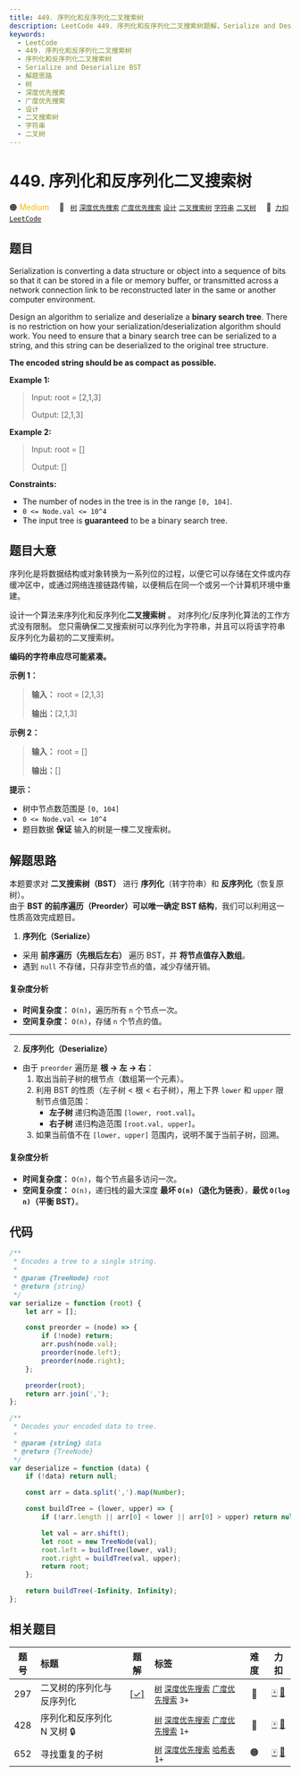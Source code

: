 ```yaml
---
title: 449. 序列化和反序列化二叉搜索树
description: LeetCode 449. 序列化和反序列化二叉搜索树题解，Serialize and Deserialize BST，包含解题思路、复杂度分析以及完整的 JavaScript 代码实现。
keywords:
  - LeetCode
  - 449. 序列化和反序列化二叉搜索树
  - 序列化和反序列化二叉搜索树
  - Serialize and Deserialize BST
  - 解题思路
  - 树
  - 深度优先搜索
  - 广度优先搜索
  - 设计
  - 二叉搜索树
  - 字符串
  - 二叉树
---
```


# 449. 序列化和反序列化二叉搜索树

🟠 <font color=#ffb800>Medium</font>&emsp; 🔖&ensp; [`树`](/tag/tree.md) [`深度优先搜索`](/tag/depth-first-search.md) [`广度优先搜索`](/tag/breadth-first-search.md) [`设计`](/tag/design.md) [`二叉搜索树`](/tag/binary-search-tree.md) [`字符串`](/tag/string.md) [`二叉树`](/tag/binary-tree.md)&emsp; 🔗&ensp;[`力扣`](https://leetcode.cn/problems/serialize-and-deserialize-bst) [`LeetCode`](https://leetcode.com/problems/serialize-and-deserialize-bst)

## 题目

Serialization is converting a data structure or object into a sequence of bits
so that it can be stored in a file or memory buffer, or transmitted across a
network connection link to be reconstructed later in the same or another
computer environment.

Design an algorithm to serialize and deserialize a **binary search tree**.
There is no restriction on how your serialization/deserialization algorithm
should work. You need to ensure that a binary search tree can be serialized to
a string, and this string can be deserialized to the original tree structure.

**The encoded string should be as compact as possible.**

**Example 1:**

> Input: root = [2,1,3]
>
> Output: [2,1,3]

**Example 2:**

> Input: root = []
>
> Output: []

**Constraints:**

- The number of nodes in the tree is in the range `[0, 104]`.
- `0 <= Node.val <= 10^4`
- The input tree is **guaranteed** to be a binary search tree.

## 题目大意

序列化是将数据结构或对象转换为一系列位的过程，以便它可以存储在文件或内存缓冲区中，或通过网络连接链路传输，以便稍后在同一个或另一个计算机环境中重建。

设计一个算法来序列化和反序列化**二叉搜索树** 。 对序列化/反序列化算法的工作方式没有限制。
您只需确保二叉搜索树可以序列化为字符串，并且可以将该字符串反序列化为最初的二叉搜索树。

**编码的字符串应尽可能紧凑。**

**示例 1：**

> **输入：** root = [2,1,3]
>
> **输出：**[2,1,3]

**示例 2：**

> **输入：** root = []
>
> **输出：**[]

**提示：**

- 树中节点数范围是 `[0, 104]`
- `0 <= Node.val <= 10^4`
- 题目数据 **保证** 输入的树是一棵二叉搜索树。

## 解题思路

本题要求对 **二叉搜索树（BST）** 进行 **序列化**（转字符串）和 **反序列化**（恢复原树）。  
由于 **BST 的前序遍历（Preorder）可以唯一确定 BST 结构**，我们可以利用这一性质高效完成题目。

1. **序列化（Serialize）**

- 采用 **前序遍历（先根后左右）** 遍历 BST，并 **将节点值存入数组**。
- 遇到 `null` 不存储，只存非空节点的值，减少存储开销。

#### 复杂度分析

- **时间复杂度：** `O(n)`，遍历所有 `n` 个节点一次。
- **空间复杂度：** `O(n)`，存储 `n` 个节点的值。

---

2. **反序列化（Deserialize）**

- 由于 `preorder` 遍历是 **根 → 左 → 右**：
  1. 取出当前子树的根节点（数组第一个元素）。
  2. 利用 BST 的性质（左子树 < 根 < 右子树），用上下界 `lower` 和 `upper` 限制节点值范围：
     - **左子树** 递归构造范围 `[lower, root.val]`。
     - **右子树** 递归构造范围 `[root.val, upper]`。
  3. 如果当前值不在 `[lower, upper]` 范围内，说明不属于当前子树，回溯。

#### 复杂度分析

- **时间复杂度：** `O(n)`，每个节点最多访问一次。
- **空间复杂度：** `O(n)`，递归栈的最大深度 **最坏 `O(n)`（退化为链表）**，**最优 `O(log n)`（平衡 BST）**。

## 代码

```javascript
/**
 * Encodes a tree to a single string.
 *
 * @param {TreeNode} root
 * @return {string}
 */
var serialize = function (root) {
	let arr = [];

	const preorder = (node) => {
		if (!node) return;
		arr.push(node.val);
		preorder(node.left);
		preorder(node.right);
	};

	preorder(root);
	return arr.join(',');
};

/**
 * Decodes your encoded data to tree.
 *
 * @param {string} data
 * @return {TreeNode}
 */
var deserialize = function (data) {
	if (!data) return null;

	const arr = data.split(',').map(Number);

	const buildTree = (lower, upper) => {
		if (!arr.length || arr[0] < lower || arr[0] > upper) return null;

		let val = arr.shift();
		let root = new TreeNode(val);
		root.left = buildTree(lower, val);
		root.right = buildTree(val, upper);
		return root;
	};

	return buildTree(-Infinity, Infinity);
};
```

## 相关题目

<!-- prettier-ignore -->
| 题号 | 标题 | 题解 | 标签 | 难度 | 力扣 |
| :------: | :------ | :------: | :------ | :------: | :------: |
| 297 | 二叉树的序列化与反序列化 | [[✓]](/problem/0297.md) |  [`树`](/tag/tree.md) [`深度优先搜索`](/tag/depth-first-search.md) [`广度优先搜索`](/tag/breadth-first-search.md) `3+` | 🔴 | [🀄️](https://leetcode.cn/problems/serialize-and-deserialize-binary-tree) [🔗](https://leetcode.com/problems/serialize-and-deserialize-binary-tree) |
| 428 | 序列化和反序列化 N 叉树 🔒 |  |  [`树`](/tag/tree.md) [`深度优先搜索`](/tag/depth-first-search.md) [`广度优先搜索`](/tag/breadth-first-search.md) `1+` | 🔴 | [🀄️](https://leetcode.cn/problems/serialize-and-deserialize-n-ary-tree) [🔗](https://leetcode.com/problems/serialize-and-deserialize-n-ary-tree) |
| 652 | 寻找重复的子树 |  |  [`树`](/tag/tree.md) [`深度优先搜索`](/tag/depth-first-search.md) [`哈希表`](/tag/hash-table.md) `1+` | 🟠 | [🀄️](https://leetcode.cn/problems/find-duplicate-subtrees) [🔗](https://leetcode.com/problems/find-duplicate-subtrees) |